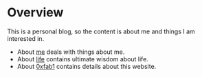 # Overview

This is a personal blog, so the content is about me and things I am interested in.

- About [me](me/index.md) deals with things about me.
- About [life](life/index.md) contains ultimate wisdom about life.
- About [0xfab1](0xfab1/index.md) contains details about this website.

